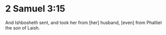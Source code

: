 # 2 Samuel 3:15

And Ishbosheth sent, and took her from [her] husband, [even] from Phaltiel the son of Laish.